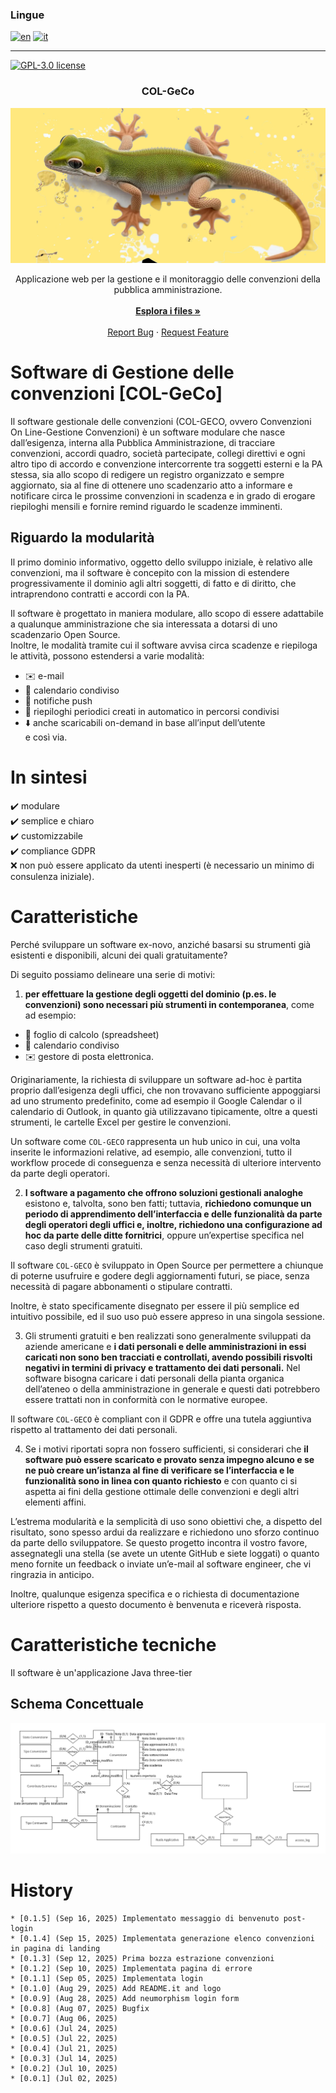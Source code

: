### Lingue
[![en](https://img.shields.io/badge/lang-en-red.svg)](https://github.com/gbetorre/convenzioni/blob/master/README.md)
[![it](https://img.shields.io/badge/lang-it-yellow.svg)](https://github.com/gbetorre/convenzioni/blob/master/README.it.md)

---

[![GPL-3.0 license](https://img.shields.io/badge/license-GPL-blue)](https://github.com/gbetorre/convenzioni/blob/main/LICENSE)

<div align="center">
  <h3 align="center">COL-GeCo</h3>
  <img src="https://github.com/gbetorre/convenzioni/blob/main/col/src/main/webapp/assets/images/screenshot/gecko-small.jpg" alt="Logo">
  <p align="center">
    Applicazione web per la gestione e il monitoraggio delle convenzioni della pubblica amministrazione.
    <br><br>
    <a href="https://github.com/gbetorre/convenzioni"><strong>Esplora i files »</strong></a>
    <br><br>
    <a href="https://github.com/gbetorre/convenzioni/issues">Report Bug</a>
    ·
    <a href="https://github.com/gbetorre/convenzioni/pulls">Request Feature</a>
  </p>
</div>

# Software di Gestione delle convenzioni [COL-GeCo]

Il software gestionale delle convenzioni (COL-GECO, ovvero Convenzioni On Line-Gestione Convenzioni) è un software modulare 
che nasce dall’esigenza, interna alla Pubblica Amministrazione, di tracciare convenzioni, accordi quadro, società partecipate, 
collegi direttivi e ogni altro tipo di accordo e convenzione intercorrente tra soggetti esterni e la PA stessa, 
sia allo scopo di redigere un registro organizzato e sempre aggiornato, sia al fine di ottenere uno scadenzario atto 
a informare e notificare circa le prossime convenzioni in scadenza e in grado di erogare riepiloghi mensili e fornire 
remind riguardo le scadenze imminenti.

## Riguardo la modularità

Il primo dominio informativo, oggetto dello sviluppo iniziale, è relativo alle convenzioni, ma il software è concepito 
con la mission di estendere progressivamente il dominio agli altri soggetti, di fatto e di diritto, che intraprendono 
contratti e accordi con la PA.

Il software è progettato in maniera modulare, allo scopo di essere adattabile a qualunque amministrazione che sia 
interessata a dotarsi di uno scadenzario Open Source.<br>
Inoltre, le modalità tramite cui il software avvisa circa scadenze e riepiloga le attività, possono estendersi 
a varie modalità: 

* ✉️ e-mail 
* 📆 calendario condiviso 
* 💬 notifiche push 
* 📂 riepiloghi periodici creati in automatico in percorsi condivisi 
* ⬇️ anche scaricabili on-demand in base all’input dell’utente<br>
e così via.

# In sintesi

✔️ modulare<br>
✔️ semplice e chiaro<br>
✔️ customizzabile<br>
✔️ compliance GDPR<br>
❌ non può essere applicato da utenti inesperti (è necessario un minimo di consulenza iniziale).

# Caratteristiche

Perché sviluppare un software ex-novo, anziché basarsi su strumenti già esistenti e disponibili, alcuni dei quali gratuitamente?

Di seguito possiamo delineare una serie di motivi:

1. **per effettuare la gestione degli oggetti del dominio (p.es. le convenzioni) sono necessari più strumenti in contemporanea**, 
come ad esempio: 
* 🧮 foglio di calcolo (spreadsheet)
* 📆 calendario condiviso 
* ✉️ gestore di posta elettronica.

Originariamente, la richiesta di sviluppare un software ad-hoc è partita proprio dall’esigenza degli uffici, che non trovavano sufficiente appoggiarsi ad uno strumento predefinito, 
come ad esempio il Google Calendar o il calendario di Outlook, in quanto già utilizzavano tipicamente, oltre a questi strumenti, le cartelle Excel per gestire le convenzioni. 

Un software come ``COL-GECO`` rappresenta un hub unico in cui, una volta inserite le informazioni relative, ad esempio, alle convenzioni, tutto il workflow procede di conseguenza e senza necessità di ulteriore intervento da parte degli operatori.

2. **I software a pagamento che offrono soluzioni gestionali analoghe** esistono e, talvolta, sono ben fatti; 
tuttavia, **richiedono comunque un periodo di apprendimento dell’interfaccia e delle funzionalità da parte 
degli operatori degli uffici e, inoltre, richiedono una configurazione ad hoc da parte delle ditte fornitrici**, 
oppure un’expertise specifica nel caso degli strumenti gratuiti. 

Il software ``COL-GECO`` è sviluppato in Open Source per permettere a chiunque di poterne usufruire e godere degli aggiornamenti futuri, 
se piace, senza necessità di pagare abbonamenti o stipulare contratti. 

Inoltre, è stato specificamente disegnato per essere il più semplice ed intuitivo possibile, ed il suo uso può essere appreso in una singola sessione.

3. Gli strumenti gratuiti e ben realizzati sono generalmente sviluppati da aziende americane e **i dati personali 
e delle amministrazioni in essi caricati non sono ben tracciati e controllati, avendo possibili risvolti negativi 
in termini di privacy e trattamento dei dati personali.** 
Nel software bisogna caricare i dati personali della pianta organica dell’ateneo o della amministrazione in generale 
e questi dati potrebbero essere trattati non in conformità con le normative europee. 

Il software ``COL-GECO`` è compliant con il GDPR e offre una tutela aggiuntiva rispetto al trattamento dei dati personali.

4. Se i motivi riportati sopra non fossero sufficienti, si considerari che **il software può essere scaricato e provato 
senza impegno alcuno e se ne può creare un’istanza al fine di verificare se l’interfaccia e le funzionalità sono in linea 
con quanto richiesto** e con quanto ci si aspetta ai fini della gestione ottimale delle convenzioni e degli altri elementi affini.

L’estrema modularità e la semplicità di uso sono obiettivi che, a dispetto del risultato, sono spesso ardui da realizzare 
e richiedono uno sforzo continuo da parte dello sviluppatore. Se questo progetto incontra il vostro favore, assegnategli 
una stella (se avete un utente GitHub e siete loggati) o quanto meno fornite un feedback o inviate un’e-mail al software engineer, che vi ringrazia in anticipo.

Inoltre, qualunque esigenza specifica e o richiesta di documentazione ulteriore rispetto a questo documento è benvenuta e riceverà risposta.

# Caratteristiche tecniche

Il software è un'applicazione Java three-tier 

## Schema Concettuale

![Entity-Relationships diagram](SQL/SchemaER.png)

# History

```
* [0.1.5] (Sep 16, 2025) Implementato messaggio di benvenuto post-login
* [0.1.4] (Sep 15, 2025) Implementata generazione elenco convenzioni in pagina di landing
* [0.1.3] (Sep 12, 2025) Prima bozza estrazione convenzioni
* [0.1.2] (Sep 10, 2025) Implementata pagina di errore
* [0.1.1] (Sep 05, 2025) Implementata login
* [0.1.0] (Aug 29, 2025) Add README.it and logo
* [0.0.9] (Aug 28, 2025) Add neumorphism login form
* [0.0.8] (Aug 07, 2025) Bugfix
* [0.0.7] (Aug 06, 2025)
* [0.0.6] (Jul 24, 2025)
* [0.0.5] (Jul 22, 2025)
* [0.0.4] (Jul 21, 2025)
* [0.0.3] (Jul 14, 2025)
* [0.0.2] (Jul 10, 2025)
* [0.0.1] (Jul 02, 2025)
```

